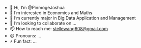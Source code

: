 - 👋 Hi, I’m @PinmogeJoshua
- 👀 I’m interested in Economics and Maths
- 🌱 I’m currently major in Big Data Application and Management
- 💞️ I’m looking to collaborate on ...
- 📫 How to reach me: stellewang808@gmail.com
- 😄 Pronouns: ...
- ⚡ Fun fact: ...

<!---
PinmogeJoshua/PinmogeJoshua is a ✨ special ✨ repository because its `README.md` (this file) appears on your GitHub profile.
You can click the Preview link to take a look at your changes.
--->

